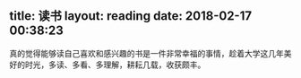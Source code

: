 title: 读书
layout: reading
date: 2018-02-17 00:38:23
---
真的觉得能够读自己喜欢和感兴趣的书是一件非常幸福的事情，趁着大学这几年美好的时光，多读、多看、多理解，耕耘几载，收获颇丰。